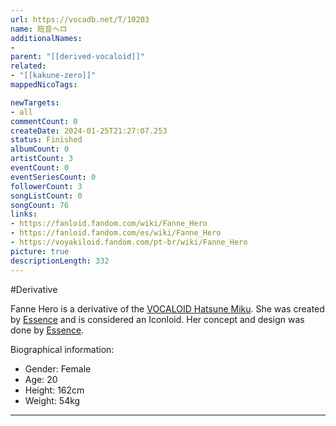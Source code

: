```yaml
---
url: https://vocadb.net/T/10203
name: 班音ヘロ
additionalNames: 
- 
parent: "[[derived-vocaloid]]"
related:
- "[[kakune-zero]]"
mappedNicoTags:

newTargets:
- all
commentCount: 0
createDate: 2024-01-25T21:27:07.253
status: Finished
albumCount: 0
artistCount: 3
eventCount: 0
eventSeriesCount: 0
followerCount: 3
songListCount: 0
songCount: 76
links: 
- https://fanloid.fandom.com/wiki/Fanne_Hero
- https://fanloid.fandom.com/es/wiki/Fanne_Hero
- https://voyakiloid.fandom.com/pt-br/wiki/Fanne_Hero
picture: true
descriptionLength: 332
---
```


#Derivative

Fanne Hero is a derivative of the [VOCALOID Hatsune Miku](https://vocadb.net/Ar/1). She was created by [Essence](https://vocadb.net/Ar/93112) and is considered an Iconloid.
Her concept and design was done by [Essence](https://vocadb.net/Ar/93112).

Biographical information:
- Gender: Female
- Age: 20
- Height: 162cm
- Weight: 54kg

---

